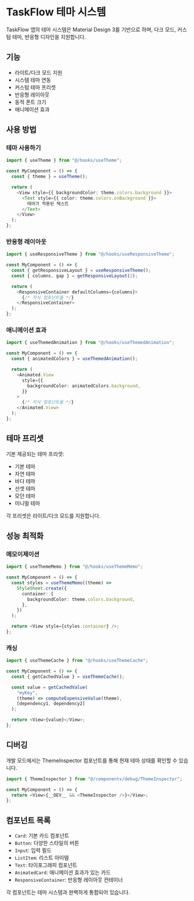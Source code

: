 # TaskFlow 테마 시스템

TaskFlow 앱의 테마 시스템은 Material Design 3를 기반으로 하며, 다크 모드, 커스텀 테마, 반응형 디자인을 지원합니다.

## 기능

- 라이트/다크 모드 지원
- 시스템 테마 연동
- 커스텀 테마 프리셋
- 반응형 레이아웃
- 동적 폰트 크기
- 애니메이션 효과

## 사용 방법

### 테마 사용하기

```typescript
import { useTheme } from "@/hooks/useTheme";

const MyComponent = () => {
  const { theme } = useTheme();

  return (
    <View style={{ backgroundColor: theme.colors.background }}>
      <Text style={{ color: theme.colors.onBackground }}>
        테마가 적용된 텍스트
      </Text>
    </View>
  );
};
```

### 반응형 레이아웃

```typescript
import { useResponsiveTheme } from "@/hooks/useResponsiveTheme";

const MyComponent = () => {
  const { getResponsiveLayout } = useResponsiveTheme();
  const { columns, gap } = getResponsiveLayout(2);

  return (
    <ResponsiveContainer defaultColumns={columns}>
      {/* 자식 컴포넌트들 */}
    </ResponsiveContainer>
  );
};
```

### 애니메이션 효과

```typescript
import { useThemedAnimation } from "@/hooks/useThemedAnimation";

const MyComponent = () => {
  const { animatedColors } = useThemedAnimation();

  return (
    <Animated.View
      style={{
        backgroundColor: animatedColors.background,
      }}
    >
      {/* 자식 컴포넌트들 */}
    </Animated.View>
  );
};
```

## 테마 프리셋

기본 제공되는 테마 프리셋:

- 기본 테마
- 자연 테마
- 바다 테마
- 선셋 테마
- 모던 테마
- 미니멀 테마

각 프리셋은 라이트/다크 모드를 지원합니다.

## 성능 최적화

### 메모이제이션

```typescript
import { useThemeMemo } from "@/hooks/useThemeMemo";

const MyComponent = () => {
  const styles = useThemeMemo((theme) =>
    StyleSheet.create({
      container: {
        backgroundColor: theme.colors.background,
      },
    })
  );

  return <View style={styles.container} />;
};
```

### 캐싱

```typescript
import { useThemeCache } from "@/hooks/useThemeCache";

const MyComponent = () => {
  const { getCachedValue } = useThemeCache();

  const value = getCachedValue(
    "myKey",
    (theme) => computeExpensiveValue(theme),
    [dependency1, dependency2]
  );

  return <View>{value}</View>;
};
```

## 디버깅

개발 모드에서는 ThemeInspector 컴포넌트를 통해 현재 테마 상태를 확인할 수 있습니다.

```typescript
import { ThemeInspector } from "@/components/debug/ThemeInspector";

const MyComponent = () => {
  return <View>{__DEV__ && <ThemeInspector />}</View>;
};
```

## 컴포넌트 목록

- `Card`: 기본 카드 컴포넌트
- `Button`: 다양한 스타일의 버튼
- `Input`: 입력 필드
- `ListItem`: 리스트 아이템
- `Text`: 타이포그래피 컴포넌트
- `AnimatedCard`: 애니메이션 효과가 있는 카드
- `ResponsiveContainer`: 반응형 레이아웃 컨테이너

각 컴포넌트는 테마 시스템과 완벽하게 통합되어 있습니다.
